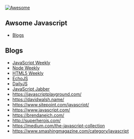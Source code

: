 [![Awesome](https://cdn.rawgit.com/sindresorhus/awesome/d7305f38d29fed78fa85652e3a63e154dd8e8829/media/badge.svg)](https://github.com/sindresorhus/awesome)

Awsome Javascript
---

* [Blogs](#Blogs)

Blogs
----

* [JavaScript Weekly](http://javascriptweekly.com/)
* [Node Weekly](http://nodeweekly.com/)
* [HTML5 Weekly](http://html5weekly.com/)
* [EchoJS](http://www.echojs.com/)
* [DailyJS](http://dailyjs.com/)
* [JavaScript Jabber](http://devchat.tv/js-jabber/)
* https://javascriptplayground.com/
* https://davidwalsh.name/
* https://www.sitepoint.com/javascript/
* https://www.javascript.com/
* https://brendaneich.com/
* http://superherojs.com/
* https://medium.com/the-javascript-collection
* https://www.smashingmagazine.com/category/javascript

